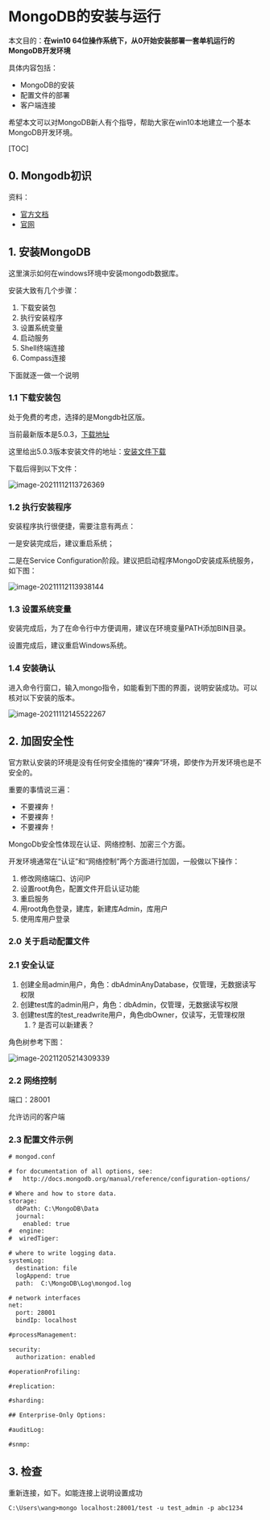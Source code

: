 # MongoDB的安装与运行

本文目的：**在win10 64位操作系统下，从0开始安装部署一套单机运行的MongoDB开发环境**

具体内容包括：

- MongoDB的安装
- 配置文件的部署
- 客户端连接

希望本文可以对MongoDB新人有个指导，帮助大家在win10本地建立一个基本MongoDB开发环境。

[TOC]

## 0. Mongodb初识

资料：

- [官方文档](https://docs.mongodb.com/)
- [官网](https://www.mongodb.com/)

## 1. 安装MongoDB

这里演示如何在windows环境中安装mongodb数据库。

安装大致有几个步骤：

1. 下载安装包
2. 执行安装程序
3. 设置系统变量
4. 启动服务
5. Shell终端连接
6. Compass连接

下面就逐一做一个说明

### 1.1 下载安装包

处于免费的考虑，选择的是Mongdb社区版。

当前最新版本是5.0.3，[下载地址](https://www.mongodb.com/try/download/community)

这里给出5.0.3版本安装文件的地址：[安装文件下载](https://fastdl.mongodb.org/windows/mongodb-windows-x86_64-5.0.3-signed.msi)

下载后得到以下文件：

![image-20211112113726369](Mongodb的安装与运行.assets/image-20211112113726369.png)

### 1.2 执行安装程序

安装程序执行很便捷，需要注意有两点：

一是安装完成后，建议重启系统；

二是在Service Configuration阶段。建议把启动程序MongoD安装成系统服务，如下图：

![image-20211112113938144](Mongodb的安装与运行.assets/image-20211112113938144.png)

### 1.3 设置系统变量

安装完成后，为了在命令行中方便调用，建议在环境变量PATH添加BIN目录。

设置完成后，建议重启Windows系统。

### 1.4 安装确认

进入命令行窗口，输入mongo指令，如能看到下图的界面，说明安装成功。可以核对以下安装的版本。

![image-20211112145522267](Mongodb的安装与运行.assets/image-20211112145522267.png)

## 2. 加固安全性

官方默认安装的环境是没有任何安全措施的“裸奔”环境，即使作为开发环境也是不安全的。

重要的事情说三遍：

- 不要裸奔！
- 不要裸奔！
- 不要裸奔！

MongoDb安全性体现在认证、网络控制、加密三个方面。

开发环境通常在“认证”和“网络控制”两个方面进行加固，一般做以下操作：

1. 修改网络端口、访问IP
2. 设置root角色，配置文件开启认证功能
3. 重启服务
4. 用root角色登录，建库，新建库Admin，库用户
5. 使用库用户登录

### 2.0 关于启动配置文件

### 2.1 安全认证

1. 创建全局admin用户，角色：dbAdminAnyDatabase，仅管理，无数据读写权限
2. 创建test库的admin用户，角色：dbAdmin，仅管理，无数据读写权限
3. 创建test库的test_readwrite用户，角色dbOwner，仅读写，无管理权限
   1. ? 是否可以新建表？

角色树参考下图：

![image-20211205214309339](Mongodb的安装与运行.assets/image-20211205214309339.png)

### 2.2 网络控制

端口：28001

允许访问的客户端

### 2.3 配置文件示例

```txt
# mongod.conf

# for documentation of all options, see:
#   http://docs.mongodb.org/manual/reference/configuration-options/

# Where and how to store data.
storage:
  dbPath: C:\MongoDB\Data
  journal:
    enabled: true
#  engine:
#  wiredTiger:

# where to write logging data.
systemLog:
  destination: file
  logAppend: true
  path:  C:\MongoDB\Log\mongod.log

# network interfaces
net:
  port: 28001
  bindIp: localhost

#processManagement:

security:
  authorization: enabled

#operationProfiling:

#replication:

#sharding:

## Enterprise-Only Options:

#auditLog:

#snmp:

```

## 3. 检查

重新连接，如下。如能连接上说明设置成功

```shell
C:\Users\wang>mongo localhost:28001/test -u test_admin -p abc1234
```

